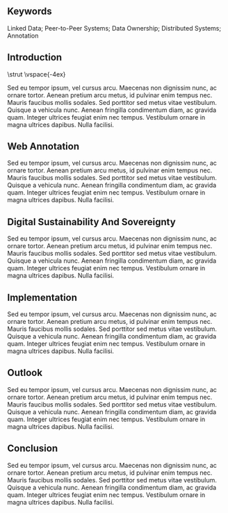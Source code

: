 ## Keywords
Linked Data; Peer-to-Peer Systems; Data Ownership; Distributed Systems; Annotation

## Introduction

\strut
\vspace{-4ex}

Sed eu tempor ipsum, vel cursus arcu. Maecenas non dignissim nunc, ac ornare tortor. Aenean
pretium arcu metus, id pulvinar enim tempus nec. Mauris faucibus mollis sodales. Sed
porttitor sed metus vitae vestibulum. Quisque a vehicula nunc. Aenean fringilla condimentum
diam, ac gravida quam. Integer ultrices feugiat enim nec tempus. Vestibulum ornare in magna
ultrices dapibus. Nulla facilisi. 

## Web Annotation

Sed eu tempor ipsum, vel cursus arcu. Maecenas non dignissim nunc, ac ornare tortor. Aenean
pretium arcu metus, id pulvinar enim tempus nec. Mauris faucibus mollis sodales. Sed
porttitor sed metus vitae vestibulum. Quisque a vehicula nunc. Aenean fringilla condimentum
diam, ac gravida quam. Integer ultrices feugiat enim nec tempus. Vestibulum ornare in magna
ultrices dapibus. Nulla facilisi. 

## Digital Sustainability And Sovereignty

Sed eu tempor ipsum, vel cursus arcu. Maecenas non dignissim nunc, ac ornare tortor. Aenean
pretium arcu metus, id pulvinar enim tempus nec. Mauris faucibus mollis sodales. Sed
porttitor sed metus vitae vestibulum. Quisque a vehicula nunc. Aenean fringilla condimentum
diam, ac gravida quam. Integer ultrices feugiat enim nec tempus. Vestibulum ornare in magna
ultrices dapibus. Nulla facilisi. 

## Implementation

Sed eu tempor ipsum, vel cursus arcu. Maecenas non dignissim nunc, ac ornare tortor. Aenean
pretium arcu metus, id pulvinar enim tempus nec. Mauris faucibus mollis sodales. Sed
porttitor sed metus vitae vestibulum. Quisque a vehicula nunc. Aenean fringilla condimentum
diam, ac gravida quam. Integer ultrices feugiat enim nec tempus. Vestibulum ornare in magna
ultrices dapibus. Nulla facilisi. 

## Outlook

Sed eu tempor ipsum, vel cursus arcu. Maecenas non dignissim nunc, ac ornare tortor. Aenean
pretium arcu metus, id pulvinar enim tempus nec. Mauris faucibus mollis sodales. Sed
porttitor sed metus vitae vestibulum. Quisque a vehicula nunc. Aenean fringilla condimentum
diam, ac gravida quam. Integer ultrices feugiat enim nec tempus. Vestibulum ornare in magna
ultrices dapibus. Nulla facilisi. 

## Conclusion

Sed eu tempor ipsum, vel cursus arcu. Maecenas non dignissim nunc, ac ornare tortor. Aenean
pretium arcu metus, id pulvinar enim tempus nec. Mauris faucibus mollis sodales. Sed
porttitor sed metus vitae vestibulum. Quisque a vehicula nunc. Aenean fringilla condimentum
diam, ac gravida quam. Integer ultrices feugiat enim nec tempus. Vestibulum ornare in magna
ultrices dapibus. Nulla facilisi. 
